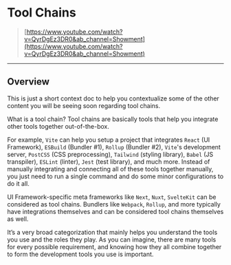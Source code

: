 # Tool Chains

> [https://www.youtube.com/watch?v=QyrDgEz3DR0&ab_channel=Showment](https://www.youtube.com/watch?v=QyrDgEz3DR0&ab_channel=Showment)
> 

---

## Overview

This is just a short context doc to help you contextualize some of the other content you will be seeing soon regarding tool chains.

What is a tool chain? Tool chains are basically tools that help you integrate other tools together out-of-the-box. 

For example, `Vite` can help you setup a project that integrates `React` (UI Framework), `ESBuild` (Bundler #1), `Rollup` (Bundler #2), `Vite`'s development server, `PostCSS` (CSS preprocessing), `Tailwind` (styling library), `Babel` (JS transpiler), `ESLint` (linter), `Jest` (test library), and much more. Instead of manually integrating and connecting all of these tools together manually, you just need to run a single command and do some minor configurations to do it all. 

UI Framework-specific meta frameworks like `Next`, `Nuxt`, `SvelteKit` can be considered as tool chains. Bundlers like `Webpack`, `Rollup`, and more typically have integrations themselves and can be considered tool chains themselves as well. 

It’s a very broad categorization that mainly helps you understand the tools you use and the roles they play. As you can imagine, there are many tools for every possible requirement, and knowing how they all combine together to form the development tools you use is important.
